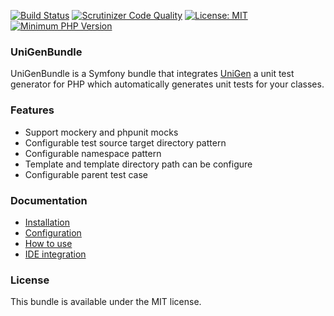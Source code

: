 [![Build Status](https://travis-ci.org/unigen/unigen.svg?branch=master)](https://travis-ci.org/unigen/unigen-bundle)
[![Scrutinizer Code Quality](https://scrutinizer-ci.com/g/unigen/unigen-bundle/badges/quality-score.png?b=master)](https://scrutinizer-ci.com/g/unigen/unigen-bundle/?branch=master)
[![License: MIT](https://img.shields.io/badge/License-MIT-blue.svg)](https://opensource.org/licenses/MIT)
[![Minimum PHP Version](http://img.shields.io/badge/php-%3E%3D%207.0-8892BF.svg)](https://php.net/)

### UniGenBundle
UniGenBundle is a Symfony bundle that integrates [UniGen](https://github.com/unigen/unigen) a unit test generator for PHP which automatically generates unit tests for your classes.

### Features

* Support mockery and phpunit mocks
* Configurable test source target directory pattern
* Configurable namespace pattern
* Template and template directory path can be configure
* Configurable parent test case

### Documentation

* [Installation](Resources/doc/1-installation.md)
* [Configuration](Resources/doc/2-configuration.md)
* [How to use](Resources/doc/3-how-to-use.md)
* [IDE integration](Resources/doc/4-integration.md)

### License
This bundle is available under the MIT license.